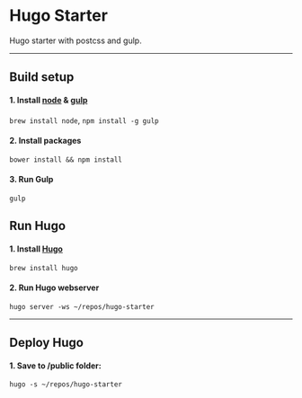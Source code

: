 # Hugo Starter

Hugo starter with postcss and gulp.


***


## Build setup

#### 1. Install [node](http://nodejs.org/) & [gulp](http://gulpjs.com/)

`brew install node`, `npm install -g gulp`

#### 2. Install packages

`bower install && npm install`

#### 3. Run Gulp

`gulp`


## Run Hugo

#### 1. Install [Hugo](http://gohugo.io/)

`brew install hugo`

#### 2. Run Hugo webserver

`hugo server -ws ~/repos/hugo-starter`

***

## Deploy Hugo

#### 1. Save to /public folder:

`hugo -s ~/repos/hugo-starter`
